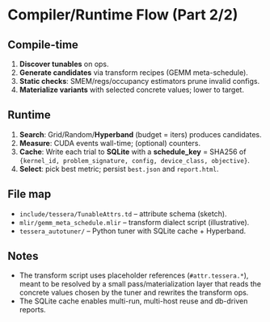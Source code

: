 
# Compiler/Runtime Flow (Part 2/2)

## Compile-time
1. **Discover tunables** on ops.
2. **Generate candidates** via transform recipes (GEMM meta-schedule).
3. **Static checks**: SMEM/regs/occupancy estimators prune invalid configs.
4. **Materialize variants** with selected concrete values; lower to target.

## Runtime
1. **Search**: Grid/Random/**Hyperband** (budget = iters) produces candidates.
2. **Measure**: CUDA events wall-time; (optional) counters.
3. **Cache**: Write each trial to **SQLite** with a **schedule_key** = SHA256 of
   `{kernel_id, problem_signature, config, device_class, objective}`.
4. **Select**: pick best metric; persist `best.json` and `report.html`.

## File map
- `include/tessera/TunableAttrs.td` – attribute schema (sketch).
- `mlir/gemm_meta_schedule.mlir` – transform dialect script (illustrative).
- `tessera_autotuner/` – Python tuner with SQLite cache + Hyperband.

## Notes
- The transform script uses placeholder references (`#attr.tessera.*`), meant
  to be resolved by a small pass/materialization layer that reads the concrete
  values chosen by the tuner and rewrites the transform ops.
- The SQLite cache enables multi-run, multi-host reuse and db-driven reports.

<!-- MERGE:END Tessera_Autotune_Architecture.md -->
